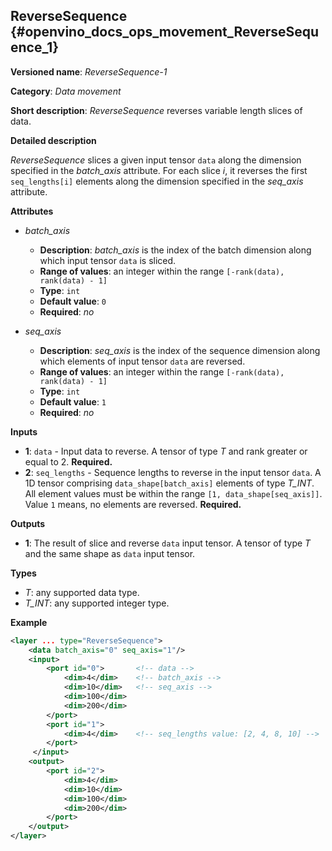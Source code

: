 ## ReverseSequence <a name="ReverseSequence"></a> {#openvino_docs_ops_movement_ReverseSequence_1}

**Versioned name**: *ReverseSequence-1*

**Category**: *Data movement*

**Short description**: *ReverseSequence* reverses variable length slices of data.

**Detailed description**

*ReverseSequence* slices a given input tensor `data` along the dimension specified in the *batch_axis* attribute. For each slice *i*, it reverses the first `seq_lengths[i]` elements along the dimension specified in the *seq_axis* attribute.

**Attributes**

* *batch_axis*

  * **Description**: *batch_axis* is the index of the batch dimension along which input tensor `data` is sliced.
  * **Range of values**: an integer within the range `[-rank(data), rank(data) - 1]`
  * **Type**: `int`
  * **Default value**: `0`
  * **Required**: *no*

* *seq_axis*

  * **Description**: *seq_axis* is the index of the sequence dimension along which elements of input tensor `data` are reversed.
  * **Range of values**: an integer within the range `[-rank(data), rank(data) - 1]`
  * **Type**: `int`
  * **Default value**: `1`
  * **Required**: *no*

**Inputs**

* **1**: `data` - Input data to reverse. A tensor of type *T* and rank greater or equal to 2. **Required.**
* **2**: `seq_lengths` - Sequence lengths to reverse in the input tensor `data`. A 1D tensor comprising `data_shape[batch_axis]` elements of type *T_INT*. All element values must be within the range `[1, data_shape[seq_axis]]`. Value `1` means, no elements are reversed. **Required.**

**Outputs**

* **1**: The result of slice and reverse `data` input tensor. A tensor of type *T* and the same shape as `data` input tensor.

**Types**

* *T*: any supported data type.
* *T_INT*: any supported integer type.

**Example**

```xml
<layer ... type="ReverseSequence">
    <data batch_axis="0" seq_axis="1"/>
    <input>
        <port id="0">       <!-- data -->
            <dim>4</dim>    <!-- batch_axis -->
            <dim>10</dim>   <!-- seq_axis -->
            <dim>100</dim>
            <dim>200</dim>
        </port>
        <port id="1">
            <dim>4</dim>    <!-- seq_lengths value: [2, 4, 8, 10] -->
        </port>
     </input>
    <output>
        <port id="2">
            <dim>4</dim>
            <dim>10</dim>
            <dim>100</dim>
            <dim>200</dim>
        </port>
    </output>
</layer>
```
